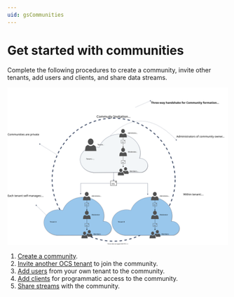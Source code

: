 ```yaml
---
uid: gsCommunities
---
```


# Get started with communities

Complete the following procedures to create a community, invite other tenants, add users and clients, and share data streams.

![Community invitation process diagram](../../communities/images/community-diagram-invitation-process.svg)

1. [Create a community](xref:add-community).
2. [Invite another OCS tenant](xref:managecommunity#invite-a-tenant-to-a-community) to join the community.
3. [Add users](xref:managecommunityusers#add-users-to-a-community) from your own tenant to the community.
4. [Add clients](xref:managecommunityclients#add-clients-to-a-community) for programmatic access to the community.
5. [Share streams](xref:ShareStreams) with the community.
